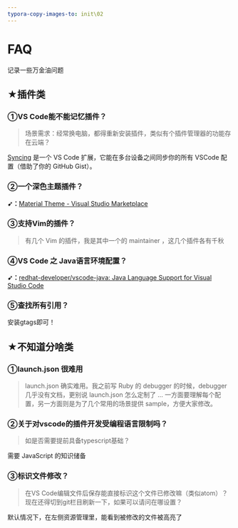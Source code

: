 ```yaml
---
typora-copy-images-to: init\02
---
```


# FAQ

记录一些万金油问题

## ★插件类

### ①VS Code能不能记忆插件？

> 场景需求：经常换电脑，都得重新安装插件，类似有个插件管理器的功能存在云端？

[Syncing](https://github.com/nonoroazoro/vscode-syncing) 是一个 VS Code 扩展，它能在多台设备之间同步你的所有 VSCode 配置（借助了你的 GitHub Gist）。

### ②一个深色主题插件？

**➹：**[Material Theme - Visual Studio Marketplace](https://marketplace.visualstudio.com/items?itemName=Equinusocio.vsc-material-theme)

### ③支持Vim的插件？

> 有几个 Vim 的插件，我是其中一个的 maintainer ，这几个插件各有千秋

### ④VS Code 之 Java语言环境配置？

**➹：**[redhat-developer/vscode-java: Java Language Support for Visual Studio Code](https://github.com/redhat-developer/vscode-java/)

### ⑤查找所有引用？

安装gtags即可！





## ★不知道分啥类

### ①launch.json 很难用

> launch.json 确实难用。我之前写 Ruby 的 debugger 的时候，debugger 几乎没有文档，更别说 launch.json 怎么定制了 ... 一方面要理解每个配置，另一方面则是为了几个常用的场景提供 sample，方便大家修改。

### ②关于对vscode的插件开发受编程语言限制吗？

> 如是否需要提前具备typescript基础？

需要 JavaScript 的知识储备

### ③标识文件修改？

> 在VS Code编辑文件后保存能直接标识这个文件已修改嘛（类似atom）？现在还得切到git栏目刷新一下，如果可以请问在哪设置？

默认情况下，在左侧资源管理里，能看到被修改的文件被高亮了

